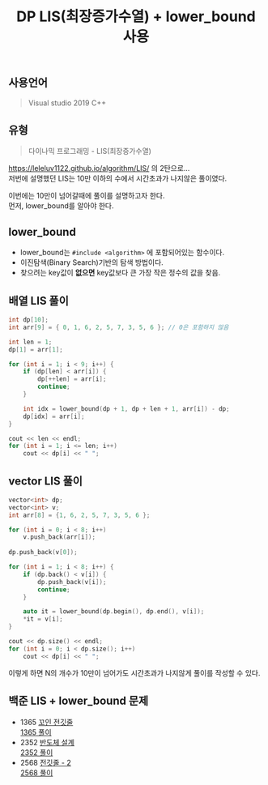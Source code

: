 ﻿---
title: "DP LIS(최장증가수열) + lower_bound 사용"
categories: Algorithm
comments: true
---

## 사용언어
 > Visual studio 2019 C++ 

## 유형
  > 다이나믹 프로그래밍 - LIS(최장증가수열)

<https://leleluv1122.github.io/algorithm/LIS/> 의 2탄으로...  
저번에 설명했던 LIS는 10만 이하의 수에서 시간초과가 나지않은 풀이였다.

이번에는 10만이 넘어갈때에 풀이를 설명하고자 한다.  
먼저, lower_bound를 알아야 한다.

## lower_bound
 - lower_bound는 `#include <algorithm>` 에 포함되어있는 함수이다.
 - 이진탐색(Binary Search)기반의 탐색 방법이다.
 - 찾으려는 key값이 **없으면** key값보다 큰 가장 작은 정수의 값을 찾음.


## 배열 LIS 풀이

```c++
int dp[10];
int arr[9] = { 0, 1, 6, 2, 5, 7, 3, 5, 6 }; // 0은 포함하지 않음

int len = 1;
dp[1] = arr[1];

for (int i = 1; i < 9; i++) {
	if (dp[len] < arr[i]) {
		dp[++len] = arr[i];
		continue;
	}

	int idx = lower_bound(dp + 1, dp + len + 1, arr[i]) - dp;
	dp[idx] = arr[i];
}

cout << len << endl;
for (int i = 1; i <= len; i++)
	cout << dp[i] << " ";
```


## vector LIS 풀이

```c++
vector<int> dp;
vector<int> v;
int arr[8] = {1, 6, 2, 5, 7, 3, 5, 6 };

for (int i = 0; i < 8; i++)
	v.push_back(arr[i]);
	
dp.push_back(v[0]);

for (int i = 1; i < 8; i++) {
	if (dp.back() < v[i]) {
		dp.push_back(v[i]);
		continue;
	}

	auto it = lower_bound(dp.begin(), dp.end(), v[i]);
	*it = v[i];
}

cout << dp.size() << endl;
for (int i = 0; i < dp.size(); i++)
	cout << dp[i] << " ";
```


이렇게 하면 N의 개수가 10만이 넘어가도 시간초과가 나지않게 풀이를 작성할 수 있다.


## 백준 LIS + lower_bound 문제
 - 1365 [꼬인 전깃줄](https://www.acmicpc.net/problem/1365)  
   [1365 풀이](https://github.com/leleluv1122/Algorithm/blob/master/_BAEKJOON_/_BAEKJOON_/1365_%EA%BC%AC%EC%9D%B8_%EC%A0%84%EA%B9%83%EC%A4%84.cpp)  
 - 2352 [반도체 설계](https://www.acmicpc.net/problem/2352)  
   [2352 풀이](https://github.com/leleluv1122/Algorithm/blob/master/_BAEKJOON_/_BAEKJOON_/2352_%EB%B0%98%EB%8F%84%EC%B2%B4_%EC%84%A4%EA%B3%84.cpp)  
 - 2568 [전깃줄 - 2](https://www.acmicpc.net/problem/2568)  
   [2568 풀이](https://github.com/leleluv1122/Algorithm/blob/master/_BAEKJOON_/_BAEKJOON_/2568_%EC%A0%84%EA%B9%83%EC%A4%842.cpp)



